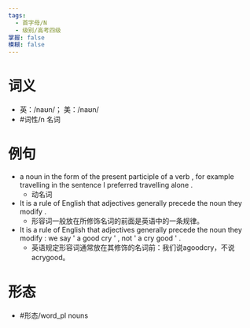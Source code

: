 ```yaml
---
tags:
  - 首字母/N
  - 级别/高考四级
掌握: false
模糊: false
---
```

# 词义
- 英：/naʊn/； 美：/naʊn/
- #词性/n  名词
# 例句
- a noun in the form of the present participle of a verb , for example travelling in the sentence I preferred travelling alone .
	- 动名词
- It is a rule of English that adjectives generally precede the noun they modify .
	- 形容词一般放在所修饰名词的前面是英语中的一条规律。
- It is a rule of English that adjectives generally precede the noun they modify : we say ' a good cry ' , not ' a cry good ' .
	- 英语规定形容词通常放在其修饰的名词前：我们说agoodcry，不说acrygood。
# 形态
- #形态/word_pl nouns
